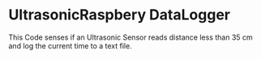 # UltrasonicRaspbery DataLogger
 This Code senses if an Ultrasonic Sensor reads distance less than 35 cm and log the current time to a text file.

